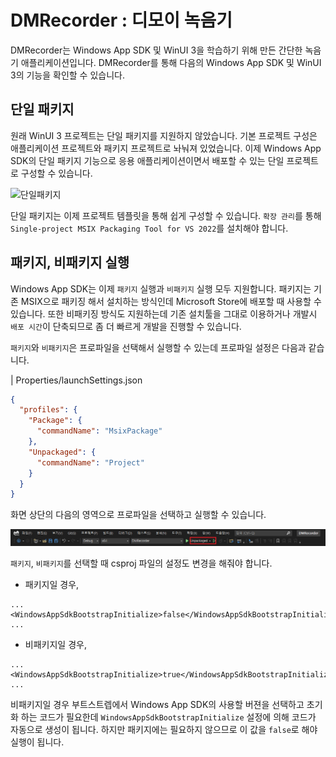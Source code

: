 # DMRecorder : 디모이 녹음기

DMRecorder는 Windows App SDK 및 WinUI 3을 학습하기 위해 만든 간단한 녹음기 애플리케이션입니다. DMRecorder를 통해 다음의 Windows App SDK 및 WinUI 3의 기능을 확인할 수 있습니다.


## 단일 패키지

원래 WinUI 3 프로젝트는 단일 패키지를 지원하지 않았습니다. 기본 프로젝트 구성은 애플리케이션 프로젝트와 패키지 프로젝트로 놔눠져 있었습니다. 이제 Windows App SDK의 단일 패키지 기능으로 응용 애플리케이션이면서 배포할 수 있는 단일 프로젝트로 구성할 수 있습니다.

![단일패키지](https://docs.microsoft.com/ko-kr/windows/apps/windows-app-sdk/images/single-project-overview.png)

단일 패키지는 이제 프로젝트 템플릿을 통해 쉽게 구성할 수 있습니다. `확장 관리`를 통해 `Single-project MSIX Packaging Tool for VS 2022`를 설치해야 합니다.


## 패키지, 비패키지 실행

Windows App SDK는 이제 `패키지` 실행과 `비패키지` 실행 모두 지원합니다. 패키지는 기존 MSIX으로 패키징 해서 설치하는 방식인데 Microsoft Store에 배포할 때 사용할 수 있습니다. 또한 비패키징 방식도 지원하는데 기존 설치툴을 그대로 이용하거나 개발시 `배포 시간`이 단축되므로 좀 더 빠르게 개발을 진행할 수 있습니다.

`패키지`와 `비패키지`은 프로파일을 선택해서 실행할 수 있는데 프로파일 설정은 다음과 같습니다.

| Properties/launchSettings.json
```json
{
  "profiles": {
    "Package": {
      "commandName": "MsixPackage"
    },
    "Unpackaged": {
      "commandName": "Project"
    }
  }
}
```

화면 상단의 다음의 영역으로 프로파일을 선택하고 실행할 수 있습니다.

![프로파일 선택](images/profile1.png)

`패키지`, `비패키지`를 선택할 때 csproj 파일의 설정도 변경을 해줘야 합니다.

- 패키지일 경우,
```xaml
...
<WindowsAppSdkBootstrapInitialize>false</WindowsAppSdkBootstrapInitialize>
...
```

- 비패키지일 경우,
```xaml
...
<WindowsAppSdkBootstrapInitialize>true</WindowsAppSdkBootstrapInitialize>
...
```

비패키지일 경우 부트스트렙에서 Windows App SDK의 사용할 버젼을 선택하고 초기화 하는 코드가 필요한데 `WindowsAppSdkBootstrapInitialize` 설정에 의해 코드가 자동으로 생성이 됩니다. 하지만 패키지에는 필요하지 않으므로 이 값을 `false`로 해야 실행이 됩니다.
